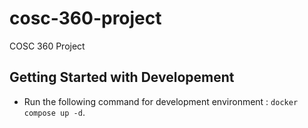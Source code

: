 # cosc-360-project
COSC 360 Project


## Getting Started with Developement
- Run the following command for development environment : ```docker compose up -d```.